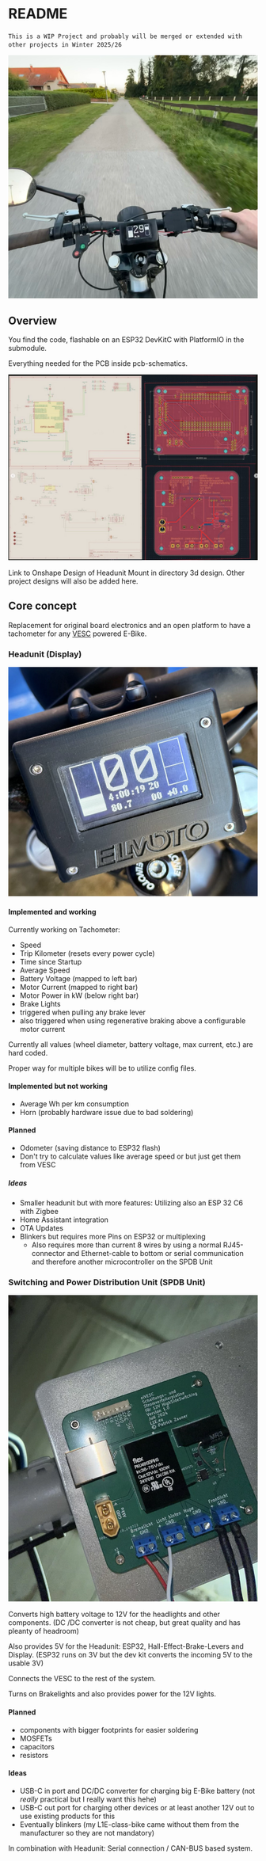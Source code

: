 # README

`This is a WIP Project and probably will be merged or extended with other projects in Winter 2025/26`

![Summer 2024](ride.png)

## Overview

You find the code, flashable on an ESP32 DevKitC with PlatformIO in the submodule.

Everything needed for the PCB inside pcb-schematics.

![pcb-schematics](PCB-overview-and-schematic.png)

Link to Onshape Design of Headunit Mount in directory 3d design.
Other project designs will also be added here.

## Core concept

Replacement for original board electronics and an open platform to have a tachometer for any [VESC](https://vesc-project.com/) powered E-Bike.


### Headunit (Display)

![Tachometer in current housing](tachometer-updated-3d-design.png)

#### Implemented and working
Currently working on Tachometer:
- Speed
- Trip Kilometer (resets every power cycle)
- Time since Startup
- Average Speed
- Battery Voltage (mapped to left bar)
- Motor Current (mapped to right bar)
- Motor Power in kW (below right bar)
- Brake Lights
 - triggered when pulling any brake lever
 - also triggered when using regenerative braking above a configurable motor current

Currently all values (wheel diameter, battery voltage, max current, etc.) are hard coded.

Proper way for multiple bikes will be to utilize config files.

#### Implemented but not working
- Average Wh per km consumption
- Horn (probably hardware issue due to bad soldering)

#### Planned
- Odometer (saving distance to ESP32 flash)
- Don't try to calculate values like average speed or  but just get them from VESC

##### Ideas
- Smaller headunit but with more features: Utilizing also an ESP 32 C6 with Zigbee
 - Home Assistant integration
- OTA Updates
- Blinkers but requires more Pins on ESP32 or multiplexing
  - Also requires more than current 8 wires by using a normal RJ45-connector and Ethernet-cable to bottom or serial communication and therefore another microcontroller on the SPDB Unit

### Switching and Power Distribution Unit (SPDB Unit)

![Switching and Power Distribution Unit](SPDB.png)

Converts high battery voltage to 12V for the headlights and other components. (DC
/DC converter is not cheap, but great quality and has pleanty of headroom)

Also provides 5V for the Headunit: ESP32, Hall-Effect-Brake-Levers and Display. (ESP32 runs on 3V but the dev kit converts the incoming 5V to the usable 3V)

Connects the VESC to the rest of the system.

Turns on Brakelights and also provides power for the 12V lights.

#### Planned
- components with bigger footprints for easier soldering
 - MOSFETs
 - capacitors
 - resistors

#### Ideas

- USB-C in port and DC/DC converter for charging big E-Bike battery (not _really_ practical but I really want this hehe)
- USB-C out port for charging other devices or at least another 12V out to use existing products for this
- Eventually blinkers (my L1E-class-bike came without them from the manufacturer so they are not mandatory)

In combination with Headunit: Serial connection / CAN-BUS based system.
